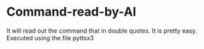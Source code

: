 # Command-read-by-AI
It will read out the command that in double quotes. It is pretty easy. Executed using the file pyttsx3
